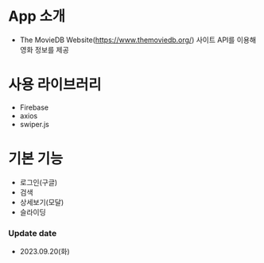 # App 소개

- The MovieDB Website(https://www.themoviedb.org/) 사이트 API를 이용해 영화 정보를 제공

# 사용 라이브러리

- Firebase
- axios
- swiper.js

# 기본 기능

- 로그인(구글)
- 검색
- 상세보기(모달)
- 슬라이딩

### Update date

- 2023.09.20(화)

